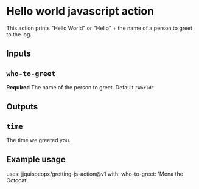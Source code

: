 # Hello world javascript action

This action prints "Hello World" or "Hello" + the name of a person to greet to the log.

## Inputs

## `who-to-greet`

**Required** The name of the person to greet. Default `"World"`.

## Outputs

## `time`

The time we greeted you.

## Example usage

uses: jjquispeopx/gretting-js-action@v1
with:
  who-to-greet: 'Mona the Octocat'
